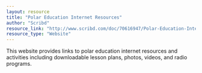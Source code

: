 ```yaml
---
layout: resource
title: "Polar Education Internet Resources"
author: "Scribd"
resource_link: "http://www.scribd.com/doc/70616947/Polar-Education-Internet-Resources"
resource_type: "Website"
---
```


This website provides links to polar education internet resources and activities including downloadable lesson plans, photos, videos, and radio programs.
